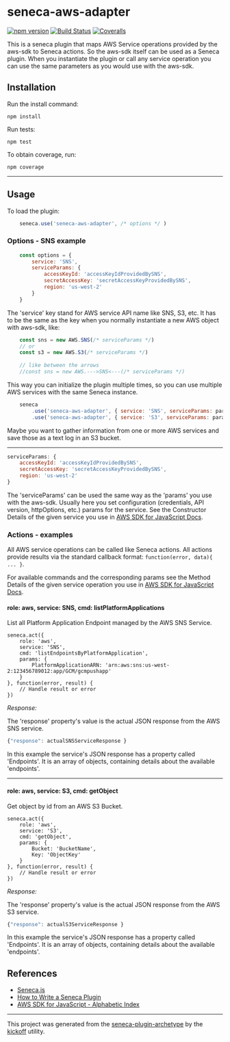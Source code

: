 # seneca-aws-adapter

[![npm version][npm-badge]][npm-url]
[![Build Status][travis-badge]][travis-url]
[![Coveralls][BadgeCoveralls]][Coveralls]

This is a seneca plugin that maps AWS Service operations provided by the aws-sdk to Seneca actions. So the aws-sdk itself can be used as a Seneca plugin. When you instantiate the plugin or call any service operation you can use the same parameters as you would use with the aws-sdk.

## Installation

Run the install command:

    npm install

Run tests:

    npm test

To obtain coverage, run:

    npm coverage

------

## Usage

To load the plugin:

```javaScript
    seneca.use('seneca-aws-adapter', /* options */ )
```

### Options - SNS example

```javaScript
    const options = {
        service: 'SNS',
        serviceParams: {
            accessKeyId: 'accessKeyIdProvidedBySNS',
            secretAccessKey: 'secretAccessKeyProvidedBySNS',
            region: 'us-west-2'
        }
    }
```
The 'service' key stand for AWS service API name like SNS, S3, etc. It has to be the same as the key when you normally instantiate a new AWS object with aws-sdk, like:

```javaScript
    const sns = new AWS.SNS(/* serviceParams */)
    // or
    const s3 = new AWS.S3(/* serviceParams */)
    
    // like between the arrows
    //const sns = new AWS.--->SNS<---(/* serviceParams */)
```

This way you can initialize the plugin multiple times, so you can use multiple AWS services with the same Seneca instance.

```javaScript
    seneca
        .use('seneca-aws-adapter', { service: 'SNS', serviceParams: paramsSNS )
        .use('seneca-aws-adapter', { service: 'S3', serviceParams: paramsS3 )
```

Maybe you want to gather information from one or more AWS services and save those as a text log in an S3 bucket.

------

```javaScript
serviceParams: {
    accessKeyId: 'accessKeyIdProvidedBySNS',
    secretAccessKey: 'secretAccessKeyProvidedBySNS',
    region: 'us-west-2'
}
```

The 'serviceParams' can be used the same way as the 'params' you use with the aws-sdk. Usually here you set configuration (credentials, API version, httpOptions, etc.) params for the service. See the Constructor Details of the given service you use in [AWS SDK for JavaScript Docs](http://docs.aws.amazon.com/AWSJavaScriptSDK/latest/_index.html).

### Actions - examples

All AWS service operations can be called like Seneca actions. All actions provide results via the standard callback format: `function(error, data){ ... }`.

For available commands and the corresponding params see the Method Details of the given service operation you use in [AWS SDK for JavaScript Docs](http://docs.aws.amazon.com/AWSJavaScriptSDK/latest/_index.html).

#### role: aws, service: SNS, cmd: listPlatformApplications

List all Platform Application Endpoint managed by the AWS SNS Service.

```
seneca.act({
    role: 'aws',
    service: 'SNS',
    cmd: 'listEndpointsByPlatformApplication',
    params: {
        PlatformApplicationARN: 'arn:aws:sns:us-west-2:123456789012:app/GCM/gcmpushapp'
    }
}, function(error, result) {
    // Handle result or error
})
```

_Response:_ 

The 'response' property's value is the actual JSON response from the AWS SNS service.

```javaScript
{"response": actualSNSServiceResponse }
```

In this example the service's JSON response has a property called 'Endpoints'. It is an array of objects, containing details about the available 'endpoints'.

------

#### role: aws, service: S3, cmd: getObject

Get object by id from an AWS S3 Bucket.

```
seneca.act({
    role: 'aws',
    service: 'S3',
    cmd: 'getObject',
    params: {
        Bucket: 'BucketName',
        Key: 'ObjectKey'
    }
}, function(error, result) {
    // Handle result or error
})
```

_Response:_ 

The 'response' property's value is the actual JSON response from the AWS S3 service.

```javaScript
{"response": actualS3ServiceResponse }
```

In this example the service's JSON response has a property called 'Endpoints'. It is an array of objects, containing details about the available 'endpoints'.

## References

- [Seneca.js](http://senecajs.org/)
- [How to Write a Seneca Plugin](http://senecajs.org/docs/tutorials/how-to-write-a-plugin.html)
- [AWS SDK for JavaScript - Alphabetic Index](http://docs.aws.amazon.com/AWSJavaScriptSDK/latest/_index.html)

---

This project was generated from the [seneca-plugin-archetype](https://github.com/tombenke/seneca-plugin-archetype)
by the [kickoff](https://github.com/tombenke/kickoff) utility.

[npm-badge]: https://badge.fury.io/js/seneca-aws-sns.svg
[npm-url]: https://badge.fury.io/js/seneca-aws-sns
[travis-badge]: https://api.travis-ci.org/bersilius/seneca-aws-sns.svg
[travis-url]: https://travis-ci.org/bersilius/seneca-aws-sns
[Coveralls]: https://coveralls.io/github/bersilius/seneca-aws-sns?branch=master
[BadgeCoveralls]: https://coveralls.io/repos/github/bersilius/seneca-aws-sns/badge.svg?branch=master
